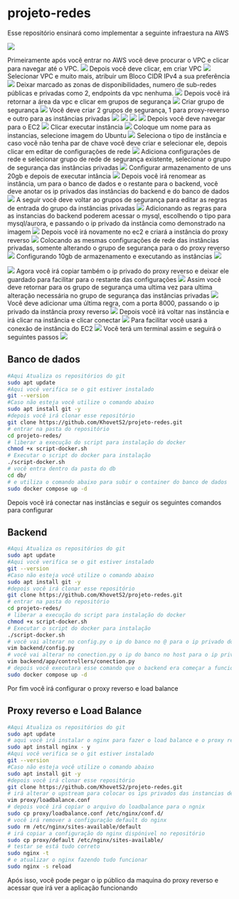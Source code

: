 # projeto-redes

Esse repositório ensinará como implementar a seguinte infraestura na AWS

<img src="./imagens/Diagrama de redes.png"/>


Primeiramente após você entrar no AWS você deve procurar o VPC e clicar para navegar até o VPC.
<img src="./imagens/01.png"/>
Depois você deve clicar, em criar VPC
<img src="./imagens/02.png"/>
Selecionar VPC e muito mais, atribuir um Bloco CIDR IPv4 a sua preferência
<img src="./imagens/03.png"/>
Deixar marcado as zonas de disponibilidades, numero de sub-redes públicas e privadas como 2, endpoints da vpc nenhuma.
<img src="./imagens/04.png"/>
Depois você irá retornar a área da vpc e clicar em grupos de segurança
<img src="./imagens/02.png"/>
Criar grupo de segurança
<img src="./imagens/42.png"/>
Você deve criar 2 grupos de segurança, 1 para proxy-reverso e outro para as instâncias privadas
<img src="./imagens/06.png"/>
<img src="./imagens/07.png"/>
<img src="./imagens/10.png"/>
<img src="./imagens/07.png"/>
Depois você deve navegar para o EC2
<img src="./imagens/11.png"/>
Clicar executar instância
<img src="./imagens/12.png"/>
Coloque um nome para as instancias, selecione imagem do Ubuntu
<img src="./imagens/14.png"/>
Seleciona o tipo de instância e caso você não tenha par de chave você deve criar e selecionar ele, depois clicar em editar de configurações de rede
<img src="./imagens/15.png"/>
Adiciona configurações de rede e selecionar grupo de rede de segurança existente, selecionar o grupo de segurança das instâncias privadas
<img src="./imagens/43.png"/> 
Configurar armazenamento de uns 20gb e depois de executar intância
<img src="./imagens/27.png"/> 
Depois você irá renomear as instância, um para o banco de dados e o restante para o backend, você deve anotar os ip privados das instâncias do backend e do banco de dados
<img src="./imagens/18.png"/>
A seguir você deve voltar ao grupos de segurança para editar as regras de entrada do grupo da instâncias privadas
<img src="./imagens/19.png"/>
Adicionando as regras para as instancias do backend poderem acessar o mysql, escolhendo o tipo para mysql/aurora, e passando o ip privado da instância como demonstrado na imagem
<img src="./imagens/22.png"/>
Depois você irá novamente no ec2 e criará a instância do proxy reverso
<img src="./imagens/25.png"/>
Colocando as mesmas configurações de rede das instâncias privadas, somente alterando o grupo de segurança para o do proxy reverso
<img src="./imagens/26.png"/>
Configurando 10gb de armazenamento e executando as instâncias
<img src="./imagens/27.png"/>

<img src="./imagens/28.png"/>
Agora você irá copiar também o ip privado do proxy reverso e deixar ele guardado para facilitar para o restante das configurações
<img src="./imagens/29.png"/>
Assim você deve retornar para os grupo de segurança uma ultima vez para ultima alteração necessária no grupo de segurança das instâncias privadas
<img src="./imagens/30.png"/>
Você deve adicionar uma última regra, com a porta 8000, passando o ip privado da instância proxy reverso
<img src="./imagens/31.png"/>
Depois você irá voltar nas instância e irá clicar na instância e clicar conectar
<img src="./imagens/34.png"/>
Para facilitar você usará a conexão de instância do EC2
<img src="./imagens/35.png"/>
Você terá um terminal assim e seguirá o seguintes passos
<img src="./imagens/36.png"/>


## Banco de dados
```bash
#Aqui Atualiza os repositórios do git
sudo apt update
#Aqui você verifica se o git estiver instalado
git --version
#Caso não esteja você utilize o comando abaixo
sudo apt install git -y
#depois você irá clonar esse repositório
git clone https://github.com/KhovetS2/projeto-redes.git
# entrar na pasta do repositório
cd projeto-redes/
# liberar a execução do script para instalação do docker
chmod +x script-docker.sh
# Executar o script do docker para instalação
./script-docker.sh
# você entra dentro da pasta do db
cd db/
# e utiliza o comando abaixo para subir o container do banco de dados
sudo docker compose up -d
```

Depois você irá conectar nas instâncias e seguir os seguintes comandos para configurar


## Backend

```bash
#Aqui Atualiza os repositórios do git
sudo apt update
#Aqui você verifica se o git estiver instalado
git --version
#Caso não esteja você utilize o comando abaixo
sudo apt install git -y
#depois você irá clonar esse repositório
git clone https://github.com/KhovetS2/projeto-redes.git
# entrar na pasta do repositório
cd projeto-redes/
# liberar a execução do script para instalação do docker
chmod +x script-docker.sh
# Executar o script do docker para instalação
./script-docker.sh
# você vai alterar no config.py o ip do banco no @ para o ip privado do banco de dados
vim backend/config.py
# você vai alterar no conection.py o ip do banco no host para o ip privado do banco de dados
vim backend/app/controllers/conection.py
# depois você executara esse comando que o backend era começar a funcionar
sudo docker compose up -d
```

Por fim você irá configurar o proxy reverso e load balance

## Proxy reverso e Load Balance

```bash
#Aqui Atualiza os repositórios do git
sudo apt update
# aqui você irá instalar o nginx para fazer o load balance e o proxy reverso
sudo apt install nginx - y
#Aqui você verifica se o git estiver instalado
git --version
#Caso não esteja você utilize o comando abaixo
sudo apt install git -y
#depois você irá clonar esse repositório
git clone https://github.com/KhovetS2/projeto-redes.git
# irá alterar o upstream para colocar os ips privados das instancias de backend
vim proxy/loadbalance.conf
# depois você irá copiar o arquivo do loadbalance para o ngnix
sudo cp proxy/loadbalance.conf /etc/nginx/conf.d/
# você irá remover a configuração default do nginx
sudo rm /etc/nginx/sites-available/default 
# irá copiar a configuração do nginx dispónivel no repositório
sudo cp proxy/default /etc/nginx/sites-available/
# testar se está tudo correto
sudo nginx -t
# e atualizar o nginx fazendo tudo funcionar 
sudo nginx -s reload
```

Após isso, você pode pegar o ip público da maquina do proxy reverso e acessar que irá ver a aplicação funcionando